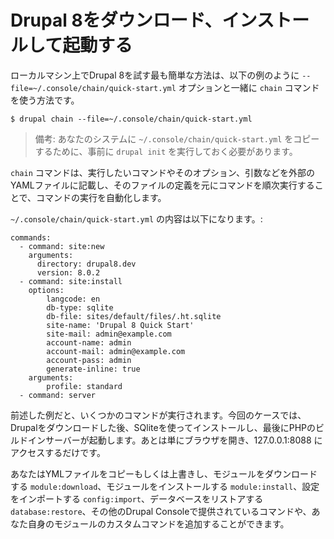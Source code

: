 # Drupal 8をダウンロード、インストールして起動する

ローカルマシン上でDrupal 8を試す最も簡単な方法は、以下の例のように `--file=~/.console/chain/quick-start.yml` オプションと一緒に `chain` コマンドを使う方法です。

```
$ drupal chain --file=~/.console/chain/quick-start.yml
```
> 備考: あなたのシステムに `~/.console/chain/quick-start.yml` をコピーするために、事前に `drupal init` を実行しておく必要があります。


`chain` コマンドは、実行したいコマンドやそのオプション、引数などを外部のYAMLファイルに記載し、そのファイルの定義を元にコマンドを順次実行することで、コマンドの実行を自動化します。

`~/.console/chain/quick-start.yml` の内容は以下になります。:
```
commands:
  - command: site:new
    arguments:
      directory: drupal8.dev
      version: 8.0.2
  - command: site:install
    options:
        langcode: en
        db-type: sqlite
        db-file: sites/default/files/.ht.sqlite
        site-name: 'Drupal 8 Quick Start'
        site-mail: admin@example.com
        account-name: admin
        account-mail: admin@example.com
        account-pass: admin
        generate-inline: true
    arguments:
        profile: standard
  - command: server
```

前述した例だと、いくつかのコマンドが実行されます。今回のケースでは、Drupalをダウンロードした後、SQliteを使ってインストールし、最後にPHPのビルドインサーバーが起動します。あとは単にブラウザを開き、127.0.0.1:8088 にアクセスするだけです。

あなたはYMLファイルをコピーもしくは上書きし、モジュールをダウンロードする `module:download`、モジュールをインストールする `module:install`、設定をインポートする `config:import`、データベースをリストアする `database:restore`、その他のDrupal Consoleで提供されているコマンドや、あなた自身のモジュールのカスタムコマンドを追加することができます。
